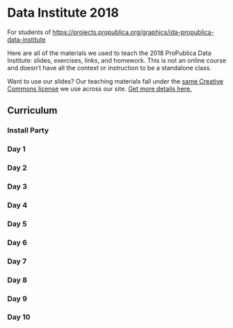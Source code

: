 # Data Institute 2018
For students of https://projects.propublica.org/graphics/ida-propublica-data-institute

Here are all of the materials we used to teach the 2018 ProPublica Data Institute: slides, exercises, links, and homework. This is not an online course and doesn’t have all the context or instruction to be a standalone class. 

Want to use our slides? Our teaching materials fall under the [same Creative Commons license](https://creativecommons.org/licenses/by-nc-nd/3.0/us/) we use across our site. [Get more details here.](https://www.propublica.org/steal-our-stories/)

## Curriculum

### Install Party

### Day 1


### Day 2


### Day 3


### Day 4

### Day 5

### Day 6

### Day 7

### Day 8

### Day 9

### Day 10

